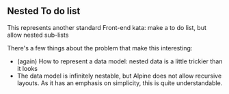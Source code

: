 Nested To do list
--

This represents another standard Front-end kata: make a to do list, but allow nested sub-lists

There's a few things about the problem that make this interesting:
* (again) How to represent a data model: nested data is a little trickier than it looks
* The data model is infinitely nestable, but Alpine does not allow recursive layouts. As it has an 
emphasis on simplicity, this is quite understandable.
